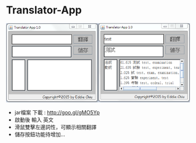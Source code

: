 # Translator-App
![solarized dualmode](https://github.com/AKeQ/Translator-App/blob/master/demo.png)
 * jar檔案 下載 : http://goo.gl/gMO5Yp
 * 啟動後 輸入 英文 
 * 滑鼠雙擊左邊詞性，可顯示相關翻譯
 * 儲存按鈕功能待增加...
